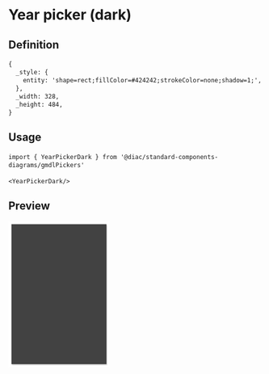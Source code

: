 # Year picker (dark)

## Definition

```
{
  _style: { 
    entity: 'shape=rect;fillColor=#424242;strokeColor=none;shadow=1;',
  },
  _width: 328,
  _height: 484,
}
```

## Usage

```
import { YearPickerDark } from '@diac/standard-components-diagrams/gmdlPickers'

<YearPickerDark/>
```

## Preview

<img src="./year-picker-dark.png" width="200"/>
